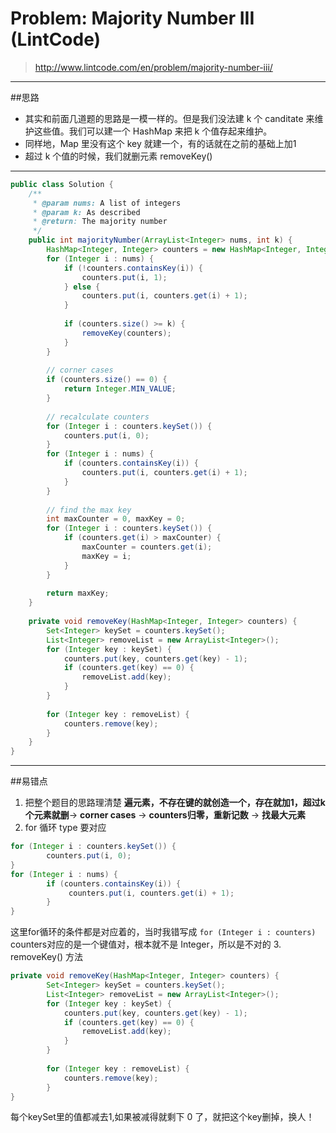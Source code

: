 # Problem: Majority Number III (LintCode)


> http://www.lintcode.com/en/problem/majority-number-iii/

------------
##思路
* 其实和前面几道题的思路是一模一样的。但是我们没法建 k 个 canditate 来维护这些值。我们可以建一个 HashMap 来把 k 个值存起来维护。
* 同样地，Map 里没有这个 key 就建一个，有的话就在之前的基础上加1
* 超过 k 个值的时候，我们就删元素 removeKey()

-----------
```java
public class Solution {
    /**
     * @param nums: A list of integers
     * @param k: As described
     * @return: The majority number
     */
    public int majorityNumber(ArrayList<Integer> nums, int k) {
        HashMap<Integer, Integer> counters = new HashMap<Integer, Integer>();
        for (Integer i : nums) {
            if (!counters.containsKey(i)) {
                counters.put(i, 1);
            } else {
                counters.put(i, counters.get(i) + 1);
            }
            
            if (counters.size() >= k) {
                removeKey(counters);
            }
        }
        
        // corner cases
        if (counters.size() == 0) {
            return Integer.MIN_VALUE;
        }
        
        // recalculate counters
        for (Integer i : counters.keySet()) {
            counters.put(i, 0);
        }
        for (Integer i : nums) {
            if (counters.containsKey(i)) {
                counters.put(i, counters.get(i) + 1);
            }
        }
        
        // find the max key
        int maxCounter = 0, maxKey = 0;
        for (Integer i : counters.keySet()) {
            if (counters.get(i) > maxCounter) {
                maxCounter = counters.get(i);
                maxKey = i;
            }
        }
        
        return maxKey;
    }
    
    private void removeKey(HashMap<Integer, Integer> counters) {
        Set<Integer> keySet = counters.keySet();
        List<Integer> removeList = new ArrayList<Integer>();
        for (Integer key : keySet) {
            counters.put(key, counters.get(key) - 1);
            if (counters.get(key) == 0) {
                removeList.add(key);
            }
        }
        
        for (Integer key : removeList) {
            counters.remove(key);
        }
    }
}
```
-----------
##易错点

1. 把整个题目的思路理清楚
**遍元素，不存在键的就创造一个，存在就加1，超过k个元素就删**-> **corner cases** -> **counters归零，重新记数** -> **找最大元素**
2. for 循环 type 要对应
```java
for (Integer i : counters.keySet()) {
        counters.put(i, 0);
}
for (Integer i : nums) {
        if (counters.containsKey(i)) {
             counters.put(i, counters.get(i) + 1);
        }
}
```
这里for循环的条件都是对应着的，当时我错写成 
```for (Integer i : counters)```
counters对应的是一个键值对，根本就不是 Integer，所以是不对的
3. removeKey() 方法
```java
private void removeKey(HashMap<Integer, Integer> counters) {
        Set<Integer> keySet = counters.keySet();
        List<Integer> removeList = new ArrayList<Integer>();
        for (Integer key : keySet) {
            counters.put(key, counters.get(key) - 1);
            if (counters.get(key) == 0) {
                removeList.add(key);
            }
        }
        
        for (Integer key : removeList) {
            counters.remove(key);
        }
}
```
  每个keySet里的值都减去1,如果被减得就剩下 0 了，就把这个key删掉，换人！

































